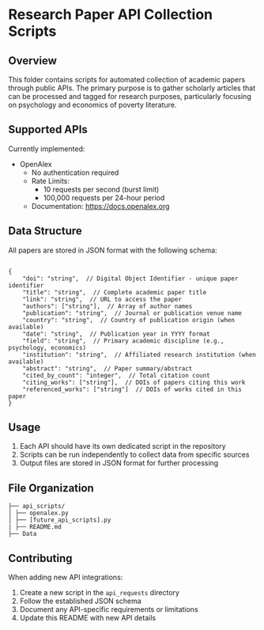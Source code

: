# Research Paper API Collection Scripts

## Overview
This folder contains scripts for automated collection of academic papers through public APIs. The primary purpose is to gather scholarly articles that can be processed and tagged for research purposes, particularly focusing on psychology and economics of poverty literature.

## Supported APIs
Currently implemented:
- OpenAlex
  - No authentication required
  - Rate Limits:
    - 10 requests per second (burst limit)
    - 100,000 requests per 24-hour period
  - Documentation: https://docs.openalex.org


## Data Structure
All papers are stored in JSON format with the following schema:

```

{
    "doi": "string",  // Digital Object Identifier - unique paper identifier
    "title": "string",  // Complete academic paper title
    "link": "string",  // URL to access the paper
    "authors": ["string"],  // Array of author names
    "publication": "string",  // Journal or publication venue name
    "country": "string",  // Country of publication origin (when available)
    "date": "string",  // Publication year in YYYY format
    "field": "string",  // Primary academic discipline (e.g., psychology, economics)
    "institution": "string",  // Affiliated research institution (when available)
    "abstract": "string",  // Paper summary/abstract
    "cited_by_count": "integer",  // Total citation count
    "citing_works": ["string"],  // DOIs of papers citing this work
    "referenced_works": ["string"]  // DOIs of works cited in this paper
}

```

## Usage
1. Each API should have its own dedicated script in the repository
2. Scripts can be run independently to collect data from specific sources
3. Output files are stored in JSON format for further processing

## File Organization

```
├── api_scripts/
│ ├── openalex.py
│ ├── [future_api_scripts].py
| ├── README.md
├── Data
```

## Contributing
When adding new API integrations:
1. Create a new script in the `api_requests` directory
2. Follow the established JSON schema
3. Document any API-specific requirements or limitations
4. Update this README with new API details

